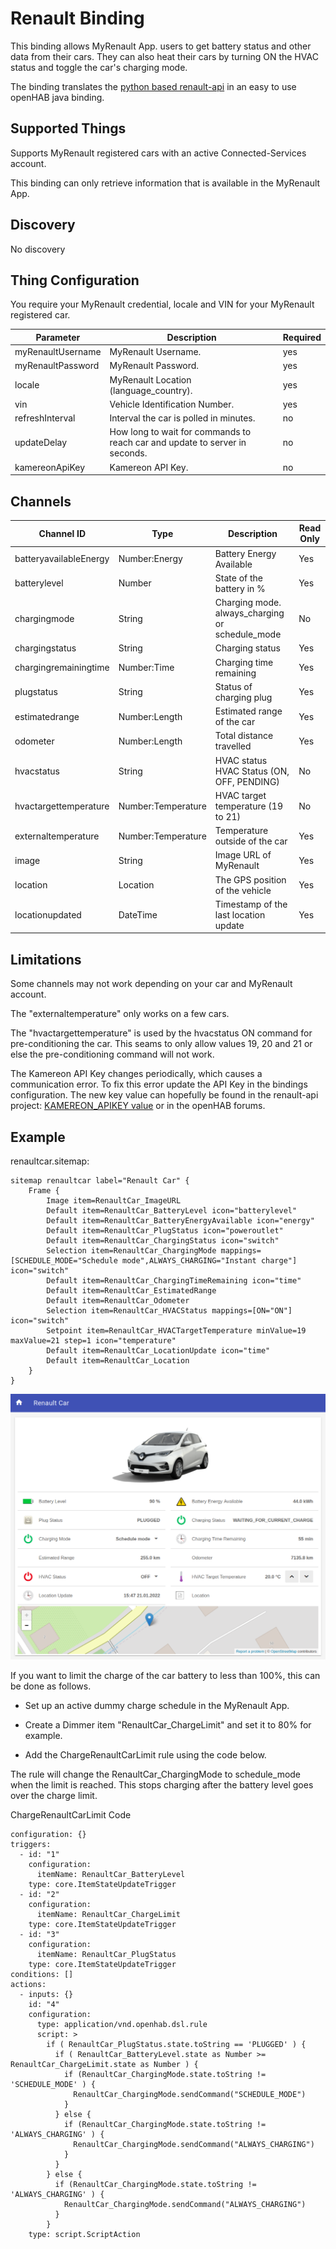 # Renault Binding

This binding allows MyRenault App. users to get battery status and other data from their cars. 
They can also heat their cars by turning ON the HVAC status and toggle the car's charging mode.

The binding translates the [python based renault-api](https://renault-api.readthedocs.io/en/latest/) in an easy to use openHAB java binding. 


## Supported Things

Supports MyRenault registered cars with an active Connected-Services account.

This binding can only retrieve information that is available in the MyRenault App.


## Discovery

No discovery


## Thing Configuration

You require your MyRenault credential, locale and VIN for your MyRenault registered car.

| Parameter         | Description                                                                | Required |
|-------------------|----------------------------------------------------------------------------|----------|
| myRenaultUsername | MyRenault Username.                                                        | yes      |
| myRenaultPassword | MyRenault Password.                                                        | yes      |
| locale            | MyRenault Location (language_country).                                     | yes      |
| vin               | Vehicle Identification Number.                                             | yes      |
| refreshInterval   | Interval the car is polled in minutes.                                     | no       |
| updateDelay       | How long to wait for commands to reach car and update to server in seconds.| no       |
| kamereonApiKey    | Kamereon API Key.                                                          | no       | 


## Channels

| Channel ID             | Type               | Description                                     | Read Only |
|------------------------|--------------------|-------------------------------------------------|-----------|
| batteryavailableEnergy | Number:Energy      | Battery Energy Available                        | Yes       |
| batterylevel           | Number             | State of the battery in %                       | Yes       |
| chargingmode           | String             | Charging mode. always_charging or schedule_mode | No        |
| chargingstatus         | String             | Charging status                                 | Yes       |
| chargingremainingtime  | Number:Time        | Charging time remaining                         | Yes       |
| plugstatus             | String             | Status of charging plug                         | Yes       |
| estimatedrange         | Number:Length      | Estimated range of the car                      | Yes       |
| odometer               | Number:Length      | Total distance travelled                        | Yes       |
| hvacstatus             | String             | HVAC status HVAC Status (ON, OFF, PENDING)      | No        |
| hvactargettemperature  | Number:Temperature | HVAC target temperature (19 to 21)              | No        |
| externaltemperature    | Number:Temperature | Temperature outside of the car                  | Yes       |
| image                  | String             | Image URL of MyRenault                          | Yes       |
| location               | Location           | The GPS position of the vehicle                 | Yes       |
| locationupdated        | DateTime           | Timestamp of the last location update           | Yes       |


## Limitations

Some channels may not work depending on your car and MyRenault account.

The "externaltemperature" only works on a few cars.

The "hvactargettemperature" is used by the hvacstatus ON command for pre-conditioning the car. 
This seams to only allow values 19, 20 and 21 or else the pre-conditioning command will not work.

The Kamereon API Key changes periodically, which causes a communication error.
To fix this error update the API Key in the bindings configuration.
The new key value can hopefully be found in the renault-api project: [KAMEREON_APIKEY value](https://github.com/hacf-fr/renault-api/blob/main/src/renault_api/const.py) or in the openHAB forums.


## Example

renaultcar.sitemap:

```
sitemap renaultcar label="Renault Car" {
    Frame {
        Image item=RenaultCar_ImageURL
        Default item=RenaultCar_BatteryLevel icon="batterylevel"
        Default item=RenaultCar_BatteryEnergyAvailable icon="energy"
        Default item=RenaultCar_PlugStatus icon="poweroutlet"
        Default item=RenaultCar_ChargingStatus icon="switch"
        Selection item=RenaultCar_ChargingMode mappings=[SCHEDULE_MODE="Schedule mode",ALWAYS_CHARGING="Instant charge"] icon="switch"
        Default item=RenaultCar_ChargingTimeRemaining icon="time"
        Default item=RenaultCar_EstimatedRange
        Default item=RenaultCar_Odometer
        Selection item=RenaultCar_HVACStatus mappings=[ON="ON"] icon="switch"
        Setpoint item=RenaultCar_HVACTargetTemperature minValue=19 maxValue=21 step=1 icon="temperature"
        Default item=RenaultCar_LocationUpdate icon="time"
        Default item=RenaultCar_Location
    }
}
```

![Sitemap](doc/sitemap.png)

If you want to limit the charge of the car battery to less than 100%, this can be done as follows. 
 
 * Set up an active dummy charge schedule in the MyRenault App.

 * Create a Dimmer item "RenaultCar_ChargeLimit" and set it to 80% for example. 

 * Add the ChargeRenaultCarLimit rule using the code below.

The rule will change the RenaultCar_ChargingMode to schedule_mode when the limit is reached. 
This stops charging after the battery level goes over the charge limit.

ChargeRenaultCarLimit Code

```
configuration: {}
triggers:
  - id: "1"
    configuration:
      itemName: RenaultCar_BatteryLevel
    type: core.ItemStateUpdateTrigger
  - id: "2"
    configuration:
      itemName: RenaultCar_ChargeLimit
    type: core.ItemStateUpdateTrigger
  - id: "3"
    configuration:
      itemName: RenaultCar_PlugStatus
    type: core.ItemStateUpdateTrigger
conditions: []
actions:
  - inputs: {}
    id: "4"
    configuration:
      type: application/vnd.openhab.dsl.rule
      script: >
        if ( RenaultCar_PlugStatus.state.toString == 'PLUGGED' ) {
          if ( RenaultCar_BatteryLevel.state as Number >= RenaultCar_ChargeLimit.state as Number ) {
            if (RenaultCar_ChargingMode.state.toString != 'SCHEDULE_MODE' ) {
              RenaultCar_ChargingMode.sendCommand("SCHEDULE_MODE")
            }
          } else {
            if (RenaultCar_ChargingMode.state.toString != 'ALWAYS_CHARGING' ) {
              RenaultCar_ChargingMode.sendCommand("ALWAYS_CHARGING")
            }
          }
        } else {
          if (RenaultCar_ChargingMode.state.toString != 'ALWAYS_CHARGING' ) {
            RenaultCar_ChargingMode.sendCommand("ALWAYS_CHARGING")
          }
        }
    type: script.ScriptAction

```

